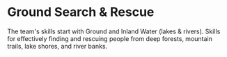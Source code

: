 # Ground Search & Rescue

The team's skills start with Ground and Inland Water (lakes & rivers). Skills for effectively finding and rescuing people from deep forests, mountain trails, lake shores, and river banks.